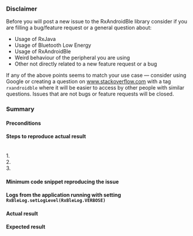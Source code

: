 ### Disclaimer
Before you will post a new issue to the RxAndroidBle library consider if you are filling a bug/feature request or a general question 
about:
* Usage of RxJava
* Usage of Bluetooth Low Energy
* Usage of RxAndroidBle
* Weird behaviour of the peripheral you are using
* Other not directly related to a new feature request or a bug

If any of the above points seems to match your use case — consider using Google or creating a question on www.stackoverflow.com with 
a tag `rxandroidble` where it will be easier to access by other people with similar questions. Issues that are not bugs or feature requests
will be closed.

### Summary

#### Preconditions

#### Steps to reproduce actual result
<br />1.
<br />2.
<br />3.
#### Minimum code snippet reproducing the issue

#### Logs from the application running with setting `RxBleLog.setLogLevel(RxBleLog.VERBOSE)`

#### Actual result

#### Expected result
